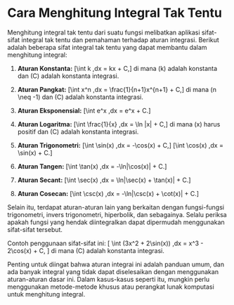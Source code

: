 # Cara Menghitung Integral Tak Tentu

Menghitung integral tak tentu dari suatu fungsi melibatkan aplikasi sifat-sifat integral tak tentu dan pemahaman terhadap aturan integrasi. Berikut adalah beberapa sifat integral tak tentu yang dapat membantu dalam menghitung integral:

1. **Aturan Konstanta:**
   \[\int k \,dx = kx + C,\]
   di mana \(k\) adalah konstanta dan \(C\) adalah konstanta integrasi.

2. **Aturan Pangkat:**
   \[\int x^n \,dx = \frac{1}{n+1}x^{n+1} + C,\]
   di mana \(n \neq -1\) dan \(C\) adalah konstanta integrasi.

3. **Aturan Eksponensial:**
   \[\int e^x \,dx = e^x + C.\]

4. **Aturan Logaritma:**
   \[\int \frac{1}{x} \,dx = \ln |x| + C,\]
   di mana \(x\) harus positif dan \(C\) adalah konstanta integrasi.

5. **Aturan Trigonometri:**
   \[\int \sin(x) \,dx = -\cos(x) + C,\]
   \[\int \cos(x) \,dx = \sin(x) + C.\]

6. **Aturan Tangen:**
   \[\int \tan(x) \,dx = -\ln|\cos(x)| + C.\]

7. **Aturan Secant:**
   \[\int \sec(x) \,dx = \ln|\sec(x) + \tan(x)| + C.\]

8. **Aturan Cosecan:**
   \[\int \csc(x) \,dx = -\ln|\csc(x) + \cot(x)| + C.\]

Selain itu, terdapat aturan-aturan lain yang berkaitan dengan fungsi-fungsi trigonometri, invers trigonometri, hiperbolik, dan sebagainya. Selalu periksa apakah fungsi yang hendak diintegralkan dapat dipermudah menggunakan sifat-sifat tersebut.

Contoh penggunaan sifat-sifat ini:
\[ \int (3x^2 + 2\sin(x)) \,dx = x^3 - 2\cos(x) + C, \]
di mana \(C\) adalah konstanta integrasi.

Penting untuk diingat bahwa aturan integrai ini adalah panduan umum, dan ada banyak integral yang tidak dapat diselesaikan dengan menggunakan aturan-aturan dasar ini. Dalam kasus-kasus seperti itu, mungkin perlu menggunakan metode-metode khusus atau perangkat lunak komputasi untuk menghitung integral.
